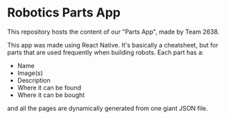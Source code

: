 # Robotics Parts App

This repository hosts the content of our "Parts App", made by Team 2638.

This app was made using React Native. It's basically a cheatsheet, but for parts that are used frequently when building robots.
Each part has a:
* Name
* Image(s)
* Description
* Where it can be found
* Where it can be bought

and all the pages are dynamically generated from one giant JSON file.
